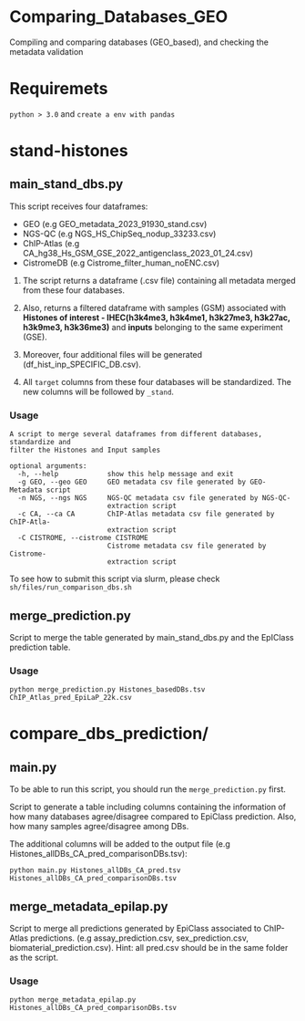 # Comparing_Databases_GEO
Compiling and comparing databases (GEO_based), and checking the metadata validation


# Requiremets

```python > 3.0``` and ```create a env with pandas```

# stand-histones

## main_stand_dbs.py

This script receives four dataframes:
- GEO (e.g GEO_metadata_2023_91930_stand.csv)
- NGS-QC (e.g NGS_HS_ChipSeq_nodup_33233.csv) 
- ChIP-Atlas (e.g CA_hg38_Hs_GSM_GSE_2022_antigenclass_2023_01_24.csv)
- CistromeDB (e.g Cistrome_filter_human_noENC.csv)

1. The script returns a dataframe (.csv file) containing all metadata merged from these four databases. 

2. Also, returns a filtered dataframe with samples (GSM) associated with **Histones of interest - IHEC(h3k4me3, h3k4me1, h3k27me3, h3k27ac, h3k9me3, h3k36me3)**  and **inputs** belonging to the same experiment (GSE).

3. Moreover, four additional files will be generated (df_hist_inp_SPECIFIC_DB.csv). 

4. All `target` columns from these four databases will be standardized. The new columns will be followed by `_stand`.


### Usage
```
A script to merge several dataframes from different databases, standardize and
filter the Histones and Input samples

optional arguments:
  -h, --help            show this help message and exit
  -g GEO, --geo GEO     GEO metadata csv file generated by GEO-Metadata script
  -n NGS, --ngs NGS     NGS-QC metadata csv file generated by NGS-QC-
                        extraction script
  -c CA, --ca CA        ChIP-Atlas metadata csv file generated by ChIP-Atla-
                        extraction script
  -C CISTROME, --cistrome CISTROME
                        Cistrome metadata csv file generated by Cistrome-
                        extraction script
```

To see how to submit this script via slurm, please check `sh/files/run_comparison_dbs.sh`


## merge_prediction.py

Script to merge the table generated by main_stand_dbs.py and the EpIClass prediction table.

### Usage
```
python merge_prediction.py Histones_basedDBs.tsv ChIP_Atlas_pred_EpiLaP_22k.csv
```

# compare_dbs_prediction/
## main.py

To be able to run this script, you should run the `merge_prediction.py` first. 

Script to generate a table including columns containing the information of how many databases agree/disagree compared to EpiClass prediction. Also, how many samples agree/disagree among DBs. 

The additional columns will be added to the output file (e.g Histones_allDBs_CA_pred_comparisonDBs.tsv):


``` 
python main.py Histones_allDBs_CA_pred.tsv Histones_allDBs_CA_pred_comparisonDBs.tsv
```

## merge_metadata_epilap.py
Script to merge all predictions generated by EpiClass associated to ChIP-Atlas predictions. (e.g assay_prediction.csv, sex_prediction.csv, biomaterial_prediction.csv). 
Hint: all pred.csv should be in the same folder as the script.   

### Usage
```
python merge_metadata_epilap.py Histones_allDBs_CA_pred_comparisonDBs.tsv
```